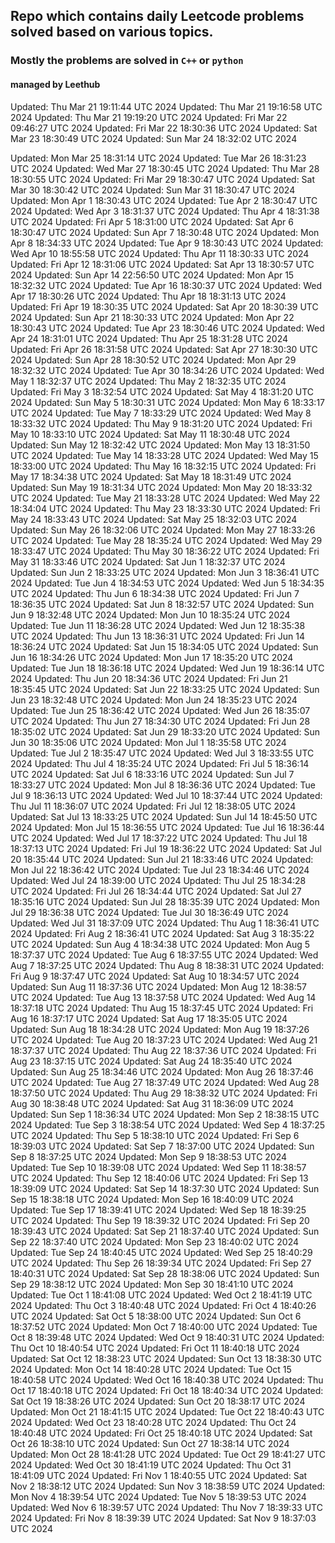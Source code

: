 ## Repo which contains daily Leetcode problems solved based on various topics.

### Mostly the problems are solved in `C++` or `python`

#### managed by Leethub
Updated: Thu Mar 21 19:11:44 UTC 2024
Updated: Thu Mar 21 19:16:58 UTC 2024
Updated: Thu Mar 21 19:19:20 UTC 2024
Updated: Fri Mar 22 09:46:27 UTC 2024
Updated: Fri Mar 22 18:30:36 UTC 2024
Updated: Sat Mar 23 18:30:49 UTC 2024
Updated: Sun Mar 24 18:32:02 UTC 2024

Updated: Mon Mar 25 18:31:14 UTC 2024
Updated: Tue Mar 26 18:31:23 UTC 2024
Updated: Wed Mar 27 18:30:45 UTC 2024
Updated: Thu Mar 28 18:30:55 UTC 2024
Updated: Fri Mar 29 18:30:47 UTC 2024
Updated: Sat Mar 30 18:30:42 UTC 2024
Updated: Sun Mar 31 18:30:47 UTC 2024
Updated: Mon Apr  1 18:30:43 UTC 2024
Updated: Tue Apr  2 18:30:47 UTC 2024
Updated: Wed Apr  3 18:31:37 UTC 2024
Updated: Thu Apr  4 18:31:38 UTC 2024
Updated: Fri Apr  5 18:31:00 UTC 2024
Updated: Sat Apr  6 18:30:47 UTC 2024
Updated: Sun Apr  7 18:30:48 UTC 2024
Updated: Mon Apr  8 18:34:33 UTC 2024
Updated: Tue Apr  9 18:30:43 UTC 2024
Updated: Wed Apr 10 18:55:58 UTC 2024
Updated: Thu Apr 11 18:30:33 UTC 2024
Updated: Fri Apr 12 18:31:06 UTC 2024
Updated: Sat Apr 13 18:30:57 UTC 2024
Updated: Sun Apr 14 22:56:50 UTC 2024
Updated: Mon Apr 15 18:32:32 UTC 2024
Updated: Tue Apr 16 18:30:37 UTC 2024
Updated: Wed Apr 17 18:30:26 UTC 2024
Updated: Thu Apr 18 18:31:13 UTC 2024
Updated: Fri Apr 19 18:30:35 UTC 2024
Updated: Sat Apr 20 18:30:39 UTC 2024
Updated: Sun Apr 21 18:30:33 UTC 2024
Updated: Mon Apr 22 18:30:43 UTC 2024
Updated: Tue Apr 23 18:30:46 UTC 2024
Updated: Wed Apr 24 18:31:01 UTC 2024
Updated: Thu Apr 25 18:31:28 UTC 2024
Updated: Fri Apr 26 18:31:58 UTC 2024
Updated: Sat Apr 27 18:30:30 UTC 2024
Updated: Sun Apr 28 18:30:52 UTC 2024
Updated: Mon Apr 29 18:32:32 UTC 2024
Updated: Tue Apr 30 18:34:26 UTC 2024
Updated: Wed May  1 18:32:37 UTC 2024
Updated: Thu May  2 18:32:35 UTC 2024
Updated: Fri May  3 18:32:54 UTC 2024
Updated: Sat May  4 18:31:20 UTC 2024
Updated: Sun May  5 18:30:31 UTC 2024
Updated: Mon May  6 18:33:17 UTC 2024
Updated: Tue May  7 18:33:29 UTC 2024
Updated: Wed May  8 18:33:32 UTC 2024
Updated: Thu May  9 18:31:20 UTC 2024
Updated: Fri May 10 18:33:10 UTC 2024
Updated: Sat May 11 18:30:48 UTC 2024
Updated: Sun May 12 18:32:42 UTC 2024
Updated: Mon May 13 18:31:50 UTC 2024
Updated: Tue May 14 18:33:28 UTC 2024
Updated: Wed May 15 18:33:00 UTC 2024
Updated: Thu May 16 18:32:15 UTC 2024
Updated: Fri May 17 18:34:38 UTC 2024
Updated: Sat May 18 18:31:49 UTC 2024
Updated: Sun May 19 18:31:34 UTC 2024
Updated: Mon May 20 18:33:32 UTC 2024
Updated: Tue May 21 18:33:28 UTC 2024
Updated: Wed May 22 18:34:04 UTC 2024
Updated: Thu May 23 18:33:30 UTC 2024
Updated: Fri May 24 18:33:43 UTC 2024
Updated: Sat May 25 18:32:03 UTC 2024
Updated: Sun May 26 18:32:06 UTC 2024
Updated: Mon May 27 18:33:26 UTC 2024
Updated: Tue May 28 18:35:24 UTC 2024
Updated: Wed May 29 18:33:47 UTC 2024
Updated: Thu May 30 18:36:22 UTC 2024
Updated: Fri May 31 18:33:46 UTC 2024
Updated: Sat Jun  1 18:32:37 UTC 2024
Updated: Sun Jun  2 18:33:25 UTC 2024
Updated: Mon Jun  3 18:36:41 UTC 2024
Updated: Tue Jun  4 18:34:53 UTC 2024
Updated: Wed Jun  5 18:34:35 UTC 2024
Updated: Thu Jun  6 18:34:38 UTC 2024
Updated: Fri Jun  7 18:36:35 UTC 2024
Updated: Sat Jun  8 18:32:57 UTC 2024
Updated: Sun Jun  9 18:32:48 UTC 2024
Updated: Mon Jun 10 18:35:24 UTC 2024
Updated: Tue Jun 11 18:36:28 UTC 2024
Updated: Wed Jun 12 18:35:38 UTC 2024
Updated: Thu Jun 13 18:36:31 UTC 2024
Updated: Fri Jun 14 18:36:24 UTC 2024
Updated: Sat Jun 15 18:34:05 UTC 2024
Updated: Sun Jun 16 18:34:26 UTC 2024
Updated: Mon Jun 17 18:35:20 UTC 2024
Updated: Tue Jun 18 18:36:18 UTC 2024
Updated: Wed Jun 19 18:36:14 UTC 2024
Updated: Thu Jun 20 18:34:36 UTC 2024
Updated: Fri Jun 21 18:35:45 UTC 2024
Updated: Sat Jun 22 18:33:25 UTC 2024
Updated: Sun Jun 23 18:32:48 UTC 2024
Updated: Mon Jun 24 18:35:23 UTC 2024
Updated: Tue Jun 25 18:36:42 UTC 2024
Updated: Wed Jun 26 18:35:07 UTC 2024
Updated: Thu Jun 27 18:34:30 UTC 2024
Updated: Fri Jun 28 18:35:02 UTC 2024
Updated: Sat Jun 29 18:33:20 UTC 2024
Updated: Sun Jun 30 18:35:06 UTC 2024
Updated: Mon Jul  1 18:35:58 UTC 2024
Updated: Tue Jul  2 18:35:47 UTC 2024
Updated: Wed Jul  3 18:33:55 UTC 2024
Updated: Thu Jul  4 18:35:24 UTC 2024
Updated: Fri Jul  5 18:36:14 UTC 2024
Updated: Sat Jul  6 18:33:16 UTC 2024
Updated: Sun Jul  7 18:33:27 UTC 2024
Updated: Mon Jul  8 18:36:36 UTC 2024
Updated: Tue Jul  9 18:36:13 UTC 2024
Updated: Wed Jul 10 18:37:44 UTC 2024
Updated: Thu Jul 11 18:36:07 UTC 2024
Updated: Fri Jul 12 18:38:05 UTC 2024
Updated: Sat Jul 13 18:33:25 UTC 2024
Updated: Sun Jul 14 18:45:50 UTC 2024
Updated: Mon Jul 15 18:36:55 UTC 2024
Updated: Tue Jul 16 18:36:44 UTC 2024
Updated: Wed Jul 17 18:37:22 UTC 2024
Updated: Thu Jul 18 18:37:13 UTC 2024
Updated: Fri Jul 19 18:36:22 UTC 2024
Updated: Sat Jul 20 18:35:44 UTC 2024
Updated: Sun Jul 21 18:33:46 UTC 2024
Updated: Mon Jul 22 18:36:42 UTC 2024
Updated: Tue Jul 23 18:34:46 UTC 2024
Updated: Wed Jul 24 18:39:00 UTC 2024
Updated: Thu Jul 25 18:34:28 UTC 2024
Updated: Fri Jul 26 18:34:44 UTC 2024
Updated: Sat Jul 27 18:35:16 UTC 2024
Updated: Sun Jul 28 18:35:39 UTC 2024
Updated: Mon Jul 29 18:36:38 UTC 2024
Updated: Tue Jul 30 18:36:49 UTC 2024
Updated: Wed Jul 31 18:37:09 UTC 2024
Updated: Thu Aug  1 18:36:41 UTC 2024
Updated: Fri Aug  2 18:36:41 UTC 2024
Updated: Sat Aug  3 18:35:22 UTC 2024
Updated: Sun Aug  4 18:34:38 UTC 2024
Updated: Mon Aug  5 18:37:37 UTC 2024
Updated: Tue Aug  6 18:37:55 UTC 2024
Updated: Wed Aug  7 18:37:25 UTC 2024
Updated: Thu Aug  8 18:38:31 UTC 2024
Updated: Fri Aug  9 18:37:47 UTC 2024
Updated: Sat Aug 10 18:34:57 UTC 2024
Updated: Sun Aug 11 18:37:36 UTC 2024
Updated: Mon Aug 12 18:38:57 UTC 2024
Updated: Tue Aug 13 18:37:58 UTC 2024
Updated: Wed Aug 14 18:37:18 UTC 2024
Updated: Thu Aug 15 18:37:45 UTC 2024
Updated: Fri Aug 16 18:37:17 UTC 2024
Updated: Sat Aug 17 18:35:05 UTC 2024
Updated: Sun Aug 18 18:34:28 UTC 2024
Updated: Mon Aug 19 18:37:26 UTC 2024
Updated: Tue Aug 20 18:37:23 UTC 2024
Updated: Wed Aug 21 18:37:37 UTC 2024
Updated: Thu Aug 22 18:37:36 UTC 2024
Updated: Fri Aug 23 18:37:15 UTC 2024
Updated: Sat Aug 24 18:35:40 UTC 2024
Updated: Sun Aug 25 18:34:46 UTC 2024
Updated: Mon Aug 26 18:37:46 UTC 2024
Updated: Tue Aug 27 18:37:49 UTC 2024
Updated: Wed Aug 28 18:37:50 UTC 2024
Updated: Thu Aug 29 18:38:32 UTC 2024
Updated: Fri Aug 30 18:38:48 UTC 2024
Updated: Sat Aug 31 18:36:09 UTC 2024
Updated: Sun Sep  1 18:36:34 UTC 2024
Updated: Mon Sep  2 18:38:15 UTC 2024
Updated: Tue Sep  3 18:38:54 UTC 2024
Updated: Wed Sep  4 18:37:25 UTC 2024
Updated: Thu Sep  5 18:38:10 UTC 2024
Updated: Fri Sep  6 18:39:03 UTC 2024
Updated: Sat Sep  7 18:37:00 UTC 2024
Updated: Sun Sep  8 18:37:25 UTC 2024
Updated: Mon Sep  9 18:38:53 UTC 2024
Updated: Tue Sep 10 18:39:08 UTC 2024
Updated: Wed Sep 11 18:38:57 UTC 2024
Updated: Thu Sep 12 18:40:06 UTC 2024
Updated: Fri Sep 13 18:39:09 UTC 2024
Updated: Sat Sep 14 18:37:30 UTC 2024
Updated: Sun Sep 15 18:38:18 UTC 2024
Updated: Mon Sep 16 18:40:09 UTC 2024
Updated: Tue Sep 17 18:39:41 UTC 2024
Updated: Wed Sep 18 18:39:25 UTC 2024
Updated: Thu Sep 19 18:39:32 UTC 2024
Updated: Fri Sep 20 18:39:43 UTC 2024
Updated: Sat Sep 21 18:37:40 UTC 2024
Updated: Sun Sep 22 18:37:40 UTC 2024
Updated: Mon Sep 23 18:40:02 UTC 2024
Updated: Tue Sep 24 18:40:45 UTC 2024
Updated: Wed Sep 25 18:40:29 UTC 2024
Updated: Thu Sep 26 18:39:34 UTC 2024
Updated: Fri Sep 27 18:40:31 UTC 2024
Updated: Sat Sep 28 18:38:06 UTC 2024
Updated: Sun Sep 29 18:38:12 UTC 2024
Updated: Mon Sep 30 18:41:10 UTC 2024
Updated: Tue Oct  1 18:41:08 UTC 2024
Updated: Wed Oct  2 18:41:19 UTC 2024
Updated: Thu Oct  3 18:40:48 UTC 2024
Updated: Fri Oct  4 18:40:26 UTC 2024
Updated: Sat Oct  5 18:38:00 UTC 2024
Updated: Sun Oct  6 18:37:52 UTC 2024
Updated: Mon Oct  7 18:40:00 UTC 2024
Updated: Tue Oct  8 18:39:48 UTC 2024
Updated: Wed Oct  9 18:40:31 UTC 2024
Updated: Thu Oct 10 18:40:54 UTC 2024
Updated: Fri Oct 11 18:40:18 UTC 2024
Updated: Sat Oct 12 18:38:23 UTC 2024
Updated: Sun Oct 13 18:38:30 UTC 2024
Updated: Mon Oct 14 18:40:28 UTC 2024
Updated: Tue Oct 15 18:40:58 UTC 2024
Updated: Wed Oct 16 18:40:38 UTC 2024
Updated: Thu Oct 17 18:40:18 UTC 2024
Updated: Fri Oct 18 18:40:34 UTC 2024
Updated: Sat Oct 19 18:38:26 UTC 2024
Updated: Sun Oct 20 18:38:17 UTC 2024
Updated: Mon Oct 21 18:41:15 UTC 2024
Updated: Tue Oct 22 18:40:43 UTC 2024
Updated: Wed Oct 23 18:40:28 UTC 2024
Updated: Thu Oct 24 18:40:48 UTC 2024
Updated: Fri Oct 25 18:40:18 UTC 2024
Updated: Sat Oct 26 18:38:10 UTC 2024
Updated: Sun Oct 27 18:38:14 UTC 2024
Updated: Mon Oct 28 18:41:28 UTC 2024
Updated: Tue Oct 29 18:41:27 UTC 2024
Updated: Wed Oct 30 18:41:19 UTC 2024
Updated: Thu Oct 31 18:41:09 UTC 2024
Updated: Fri Nov  1 18:40:55 UTC 2024
Updated: Sat Nov  2 18:38:12 UTC 2024
Updated: Sun Nov  3 18:38:59 UTC 2024
Updated: Mon Nov  4 18:39:54 UTC 2024
Updated: Tue Nov  5 18:39:53 UTC 2024
Updated: Wed Nov  6 18:39:57 UTC 2024
Updated: Thu Nov  7 18:39:33 UTC 2024
Updated: Fri Nov  8 18:39:39 UTC 2024
Updated: Sat Nov  9 18:37:03 UTC 2024
